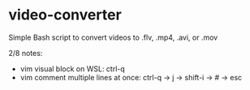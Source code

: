 # video-converter
Simple Bash script to convert videos to .flv, .mp4, .avi, or .mov

2/8 notes:
- vim visual block on WSL: ctrl-q
- vim comment multiple lines at once: ctrl-q -> j -> shift-i -> # -> esc
